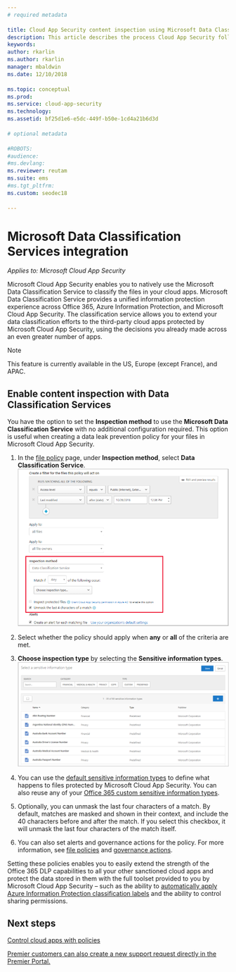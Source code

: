 ```yaml
---
# required metadata

title: Cloud App Security content inspection using Microsoft Data Classification Service
description: This article describes the process Cloud App Security follows when performing DLP content inspection using Microsoft Data Classification Service. 
keywords:
author: rkarlin
ms.author: rkarlin
manager: mbaldwin
ms.date: 12/10/2018

ms.topic: conceptual
ms.prod:
ms.service: cloud-app-security
ms.technology:
ms.assetid: bf25d1e6-e5dc-449f-b50e-1cd4a21b6d3d

# optional metadata

#ROBOTS:
#audience:
#ms.devlang:
ms.reviewer: reutam
ms.suite: ems
#ms.tgt_pltfrm:
ms.custom: seodec18

---
```

# Microsoft Data Classification Services integration

*Applies to: Microsoft Cloud App Security*

Microsoft Cloud App Security enables you to natively use the Microsoft Data Classification Service to classify the files in your cloud apps. Microsoft Data Classification Service provides a unified information protection experience across Office 365, Azure Information Protection, and Microsoft Cloud App Security. The classification service allows you to extend your data classification efforts to the third-party cloud apps protected by Microsoft Cloud App Security, using the decisions you already made across an even greater number of apps.

>[!NOTE]
> This feature is currently available in the US, Europe (except France), and APAC.


## Enable content inspection with Data Classification Services

You have the option to set the **Inspection method** to use the **Microsoft Data Classification Service** with no additional configuration required. This option is useful when creating a data leak prevention policy for your files in Microsoft Cloud App Security.


1. In the [file policy](data-protection-policies.md) page, under **Inspection method**, select **Data Classification Service**.
     ![data classification service setting](./media/dcs-enable.png)
2. Select whether the policy should apply when **any** or **all** of the criteria are met.
3. **Choose inspection type** by selecting the **Sensitive information types**.
 ![data classification service setting](./media/dcs-sensitive-information-type.png)

4. You can use the [default sensitive information types](https://support.office.com/article/what-the-sensitive-information-types-look-for-fd505979-76be-4d9f-b459-abef3fc9e86b) to define what happens to files protected by Microsoft Cloud App Security. You can also reuse any of your [Office 365 custom sensitive information types](https://support.office.com/article/create-a-custom-sensitive-information-type-82c382a5-b6db-44fd-995d-b333b3c7fc30).

5. Optionally, you can unmask the last four characters of a match. By default, matches are masked and shown in their context, and include the 40 characters before and after the match. If you select this checkbox, it will unmask the last four characters of the match itself.

6. You can also set alerts and governance actions for the policy. For more information, see [file policies](data-protection-policies.md) and [governance actions](governance-actions.md).

Setting these policies enables you to easily extend the strength of the Office 365 DLP capabilities to all your other sanctioned cloud apps and protect the data stored in them with the full toolset provided to you by Microsoft Cloud App Security – such as the ability to
[automatically apply Azure Information Protection classification labels](azip-integration.md) and the ability to control sharing permissions.



## Next steps  
[Control cloud apps with policies](control-cloud-apps-with-policies.md)   

[Premier customers can also create a new support request directly in the Premier Portal.](https://premier.microsoft.com/)  
  